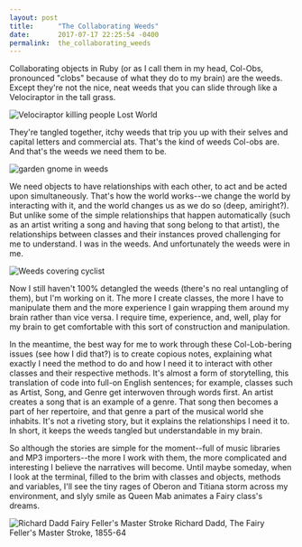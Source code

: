 ```yaml
---
layout: post
title:      "The Collaborating Weeds"
date:       2017-07-17 22:25:54 -0400
permalink:  the_collaborating_weeds
---
```



Collaborating objects in Ruby (or as I call them in my head, Col-Obs, pronounced "clobs" because of what they do to my brain) are the weeds. Except they're not the nice, neat weeds that you can slide through like a Velociraptor in the tall grass. 

![Velociraptor killing people Lost World](https://media.giphy.com/media/5S2dBLc21tzW/giphy.gif)

They're tangled together, itchy weeds that trip you up with their selves and capital letters and commercial ats. That's the kind of weeds Col-obs are. And that's the weeds we need them to be.

![garden gnome in weeds](http://i.imgur.com/USflqg0.jpg)

We need objects to have relationships with each other, to act and be acted upon simultaneously. That's how the world works--we change the world by interacting with it, and the world changes us as we do so (deep, amiright?). But unlike some of the simple relationships that happen automatically (such as an artist writing a song and having that song belong to that artist), the relationships between classes and their instances proved challenging for me to understand. I was in the weeds. And unfortunately the weeds were in me.

![Weeds covering cyclist](http://i.imgur.com/EzOGuXQ.png)

Now I still haven't 100% detangled the weeds (there's no real untangling of them), but I'm working on it. The more I create classes, the more I have to manipulate them and the more experience I gain wrapping them around my brain rather than vice versa. I require time, experience, and, well, play for my brain to get comfortable with this sort of construction and manipulation. 

In the meantime, the best way for me to work through these Col-Lob-bering issues (see how I did that?) is to create copious notes, explaining what exactly I need the method to do and how I need it to interact with other classes and their respective methods. It's almost a form of storytelling, this translation of code into full-on English sentences; for example, classes such as Artist, Song, and Genre get interwoven through words first. An artist creates a song that is an example of a genre. That song then becomes a part of her repertoire, and that genre a part of the musical world she inhabits. It's not a riveting story, but it explains the relationships I need it to. In short, it keeps the weeds tangled but understandable in my brain.

So although the stories are simple for the moment--full of music libraries and MP3 importers--the more I work with them, the more complicated and interesting I believe the narratives will become. Until maybe someday, when I look at the terminal, filled to the brim with classes and objects, methods and variables, I'll see the tiny rages of Oberon and Titiana storm across my environment, and slyly smile as Queen Mab animates a Fairy class's dreams. 

![Richard Dadd Fairy Feller's Master Stroke](http://i.imgur.com/3QHm1Ih.jpg)
Richard Dadd, The Fairy Feller's Master Stroke, 1855-64


